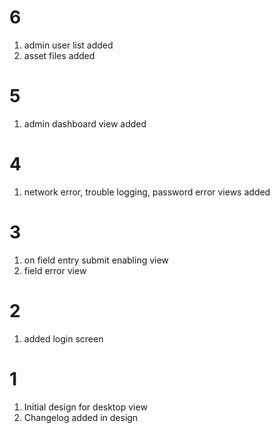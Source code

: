 # 6

1. admin user list added
2. asset files added

# 5

1. admin dashboard view added

# 4

1. network error, trouble logging, password error views added

# 3

1. on field entry submit enabling view
2. field error view

# 2

1. added login screen

# 1

1. Initial design for desktop view 
2. Changelog added in design
